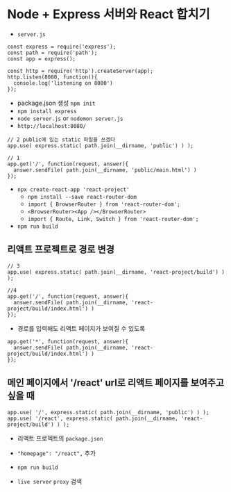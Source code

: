 # Node + Express 서버와 React 합치기

* `server.js`
```
const express = require('express');
const path = require('path');
const app = express();

const http = require('http').createServer(app);
http.listen(8080, function(){
  console.log('listening on 8080')
});
```
* package.json 생성 `npm init`
* `npm install express`
* `node server.js` or `nodemon server.js`
* `http://localhost:8080/`
```
// 2 public에 있는 static 파일을 쓰겠다
app.use( express.static( path.join(__dirname, 'public') ) );

// 1
app.get('/', function(request, answer){
  answer.sendFile( path.join(__dirname, 'public/main.html') )
});
```
* `npx create-react-app 'react-project'`
    * `npm install --save react-router-dom`
    * `import { BrowserRouter } from 'react-router-dom';`
    * `<BrowserRouter><App /></BrowserRouter>`
    * `import { Route, Link, Switch } from 'react-router-dom';`
* `npm run build`

## 리액트 프로젝트로 경로 변경
```
// 3
app.use( express.static( path.join(__dirname, 'react-project/build') ) );

//4
app.get('/', function(request, answer){
  answer.sendFile( path.join(__dirname, 'react-project/build/index.html') )
});

```
* 경로를 입력해도 리액트 페이지가 보여질 수 있도록
```
app.get('*', function(request, answer){
  answer.sendFile( path.join(__dirname, 'react-project/build/index.html') )
});
```

## 메인 페이지에서 '/react' url로 리액트 페이지를 보여주고 싶을 때
```
app.use( '/', express.static( path.join(__dirname, 'public') ) );
app.use( '/react', express.static( path.join(__dirname, 'react-project/build') ) );
```
* 리액트 프로젝트의 `package.json`
* `"homepage": "/react",` 추가
* `npm run build`

* `live server` `proxy` 검색